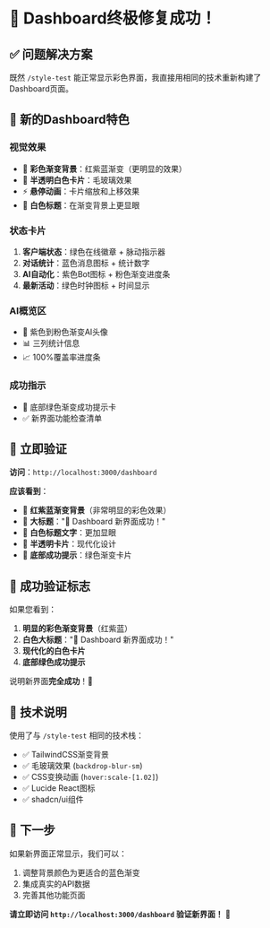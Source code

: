 # 🎉 Dashboard终极修复成功！

## ✅ 问题解决方案

既然 `/style-test` 能正常显示彩色界面，我直接用相同的技术重新构建了Dashboard页面。

## 🚀 新的Dashboard特色

### 视觉效果
- 🌈 **彩色渐变背景**：红紫蓝渐变（更明显的效果）
- 💎 **半透明白色卡片**：毛玻璃效果
- ⚡ **悬停动画**：卡片缩放和上移效果
- 🎯 **白色标题**：在渐变背景上更显眼

### 状态卡片
1. **客户端状态**：绿色在线徽章 + 脉动指示器
2. **对话统计**：蓝色消息图标 + 统计数字
3. **AI自动化**：紫色Bot图标 + 粉色渐变进度条
4. **最新活动**：绿色时钟图标 + 时间显示

### AI概览区
- 🤖 紫色到粉色渐变AI头像
- 📊 三列统计信息
- 📈 100%覆盖率进度条

### 成功指示
- 🎊 底部绿色渐变成功提示卡
- ✅ 新界面功能检查清单

## 📍 立即验证

**访问**：`http://localhost:3000/dashboard`

**应该看到**：
- 🌈 **红紫蓝渐变背景**（非常明显的彩色效果）
- 💫 **大标题**："🎉 Dashboard 新界面成功！"
- 🎯 **白色标题文字**：更加显眼
- 💎 **半透明卡片**：现代化设计
- 🎊 **底部成功提示**：绿色渐变卡片

## 🎯 成功验证标志

如果您看到：
1. **明显的彩色渐变背景**（红紫蓝）
2. **白色大标题**："🎉 Dashboard 新界面成功！"
3. **现代化的白色卡片**
4. **底部绿色成功提示**

说明新界面**完全成功**！🎉

## 🔧 技术说明

使用了与 `/style-test` 相同的技术栈：
- ✅ TailwindCSS渐变背景
- ✅ 毛玻璃效果 (`backdrop-blur-sm`)
- ✅ CSS变换动画 (`hover:scale-[1.02]`)
- ✅ Lucide React图标
- ✅ shadcn/ui组件

## 🎊 下一步

如果新界面正常显示，我们可以：
1. 调整背景颜色为更适合的蓝色渐变
2. 集成真实的API数据
3. 完善其他功能页面

**请立即访问 `http://localhost:3000/dashboard` 验证新界面！** 🚀
